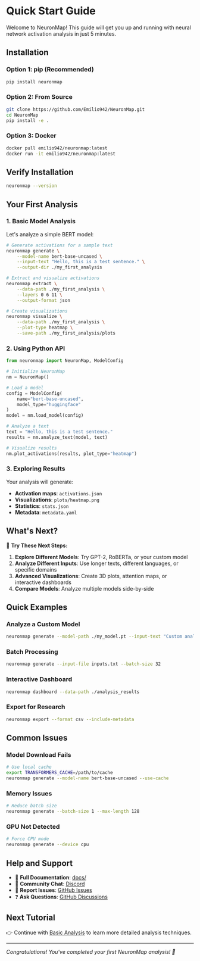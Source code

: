 # Quick Start Guide

Welcome to NeuronMap! This guide will get you up and running with neural network activation analysis in just 5 minutes.

## Installation

### Option 1: pip (Recommended)
```bash
pip install neuronmap
```

### Option 2: From Source
```bash
git clone https://github.com/Emilio942/NeuronMap.git
cd NeuronMap
pip install -e .
```

### Option 3: Docker
```bash
docker pull emilio942/neuronmap:latest
docker run -it emilio942/neuronmap:latest
```

## Verify Installation

```bash
neuronmap --version
```

## Your First Analysis

### 1. Basic Model Analysis

Let's analyze a simple BERT model:

```bash
# Generate activations for a sample text
neuronmap generate \
    --model-name bert-base-uncased \
    --input-text "Hello, this is a test sentence." \
    --output-dir ./my_first_analysis

# Extract and visualize activations
neuronmap extract \
    --data-path ./my_first_analysis \
    --layers 0 6 11 \
    --output-format json

# Create visualizations
neuronmap visualize \
    --data-path ./my_first_analysis \
    --plot-type heatmap \
    --save-path ./my_first_analysis/plots
```

### 2. Using Python API

```python
from neuronmap import NeuronMap, ModelConfig

# Initialize NeuronMap
nm = NeuronMap()

# Load a model
config = ModelConfig(
    name="bert-base-uncased",
    model_type="huggingface"
)
model = nm.load_model(config)

# Analyze a text
text = "Hello, this is a test sentence."
results = nm.analyze_text(model, text)

# Visualize results
nm.plot_activations(results, plot_type="heatmap")
```

### 3. Exploring Results

Your analysis will generate:
- **Activation maps**: `activations.json`
- **Visualizations**: `plots/heatmap.png`
- **Statistics**: `stats.json`
- **Metadata**: `metadata.yaml`

## What's Next?

🎯 **Try These Next Steps:**

1. **Explore Different Models**: Try GPT-2, RoBERTa, or your custom model
2. **Analyze Different Inputs**: Use longer texts, different languages, or specific domains
3. **Advanced Visualizations**: Create 3D plots, attention maps, or interactive dashboards
4. **Compare Models**: Analyze multiple models side-by-side

## Quick Examples

### Analyze a Custom Model
```bash
neuronmap generate --model-path ./my_model.pt --input-text "Custom analysis"
```

### Batch Processing
```bash
neuronmap generate --input-file inputs.txt --batch-size 32
```

### Interactive Dashboard
```bash
neuronmap dashboard --data-path ./analysis_results
```

### Export for Research
```bash
neuronmap export --format csv --include-metadata
```

## Common Issues

### Model Download Fails
```bash
# Use local cache
export TRANSFORMERS_CACHE=/path/to/cache
neuronmap generate --model-name bert-base-uncased --use-cache
```

### Memory Issues
```bash
# Reduce batch size
neuronmap generate --batch-size 1 --max-length 128
```

### GPU Not Detected
```bash
# Force CPU mode
neuronmap generate --device cpu
```

## Help and Support

- 📖 **Full Documentation**: [docs/](../docs/)
- 💬 **Community Chat**: [Discord](https://discord.gg/neuronmap)
- 🐛 **Report Issues**: [GitHub Issues](https://github.com/Emilio942/NeuronMap/issues)
- ❓ **Ask Questions**: [GitHub Discussions](https://github.com/Emilio942/NeuronMap/discussions)

## Next Tutorial

👉 Continue with [Basic Analysis](02_basic_analysis.md) to learn more detailed analysis techniques.

---

*Congratulations! You've completed your first NeuronMap analysis! 🎉*
